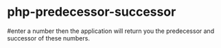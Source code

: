 # php-predecessor-successor

#enter a number then the application will return you the predecessor and successor of these numbers.
